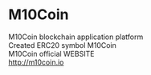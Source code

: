 # M10Coin
M10Coin blockchain application platform</br>
Created ERC20 symbol M10Coin</br>
M10Coin official WEBSITE</br>
http://m10coin.io
